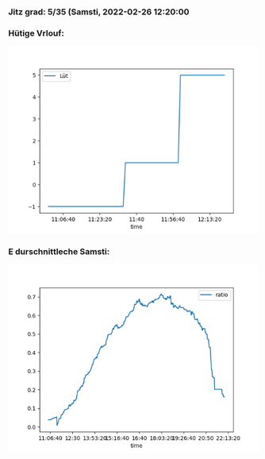 ### Jitz grad: 5/35 (Samsti, 2022-02-26 12:20:00

### Hütige Vrlouf:
![Graph](Today.png)

### E durschnittleche Samsti:
![Graph](Samsti.png)